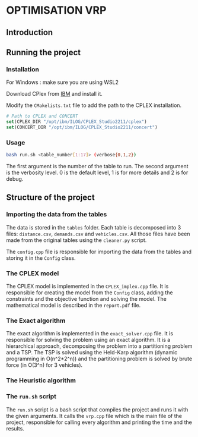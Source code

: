 # OPTIMISATION VRP

## Introduction

## Running the project
### Installation

For Windows : make sure you are using WSL2

Download CPlex from [IBM](https://www.ibm.com/products/ilog-cplex-optimization-studio/cplex-optimizer) and install it.

Modify the `CMakelists.txt` file to add the path to the CPLEX installation.

```cmake
# Path to CPLEX and CONCERT
set(CPLEX_DIR "/opt/ibm/ILOG/CPLEX_Studio2211/cplex")
set(CONCERT_DIR "/opt/ibm/ILOG/CPLEX_Studio2211/concert")
```

### Usage

```bash
bash run.sh <table_number[1:17]> (verbose{0,1,2})
```
The first argument is the number of the table to run. The second argument is the verbosity level. 0 is the default level, 1 is for more details and 2 is for debug.

## Structure of the project

### Importing the data from the tables

The data is stored in the `tables` folder. Each table is decomposed into 3 files: `distance.csv`, `demands.csv` and `vehicles.csv`.
All those files have been made from the original tables using the `cleaner.py` script.

The `config.cpp` file is responsible for importing the data from the tables and storing it in the `Config` class.

### The CPLEX model

The CPLEX model is implemented in the `CPLEX_implex.cpp` file. It is responsible for creating the model from the `Config` class, adding the constraints and the objective function and solving the model. 
The mathematical model is described in the `report.pdf` file.

### The Exact algorithm

The exact algorithm is implemented in the `exact_solver.cpp` file. It is responsible for solving the problem using an exact algorithm. It is a hierarchical approach, decomposing the problem into a partitioning problem and a TSP.
The TSP is solved using the Held-Karp algorithm (dynamic programming in O(n^2*2^n)) and the partitioning problem is solved by brute force (in O(3^n) for 3 vehicles).

### The Heuristic algorithm


### The `run.sh` script

The `run.sh` script is a bash script that compiles the project and runs it with the given arguments. It calls the `vrp.cpp` file which is the main file of the project, responsible for calling every algorithm and printing the time and the results.
